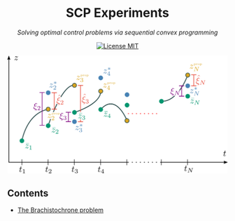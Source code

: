 <h1 align="center">SCP Experiments</h1>

<p align="center">
<i>Solving optimal control problems via sequential convex programming</i>
</p>

<p align="center">
  <a href="https://opensource.org/licenses/MIT"><img src="https://img.shields.io/badge/License-MIT-green.svg" alt="License MIT" /></a>
</p>

<p align="center">
  <img src="media/stitching_constraint.png" alt="stitching-constraint" width="750px"/>
</p>

## Contents

 - [The Brachistochrone problem](https://nbviewer.jupyter.org/github/abhinavkamath/Space-Robot/blob/master/Astrobee_Euler.ipynb?flush_cache=true)
